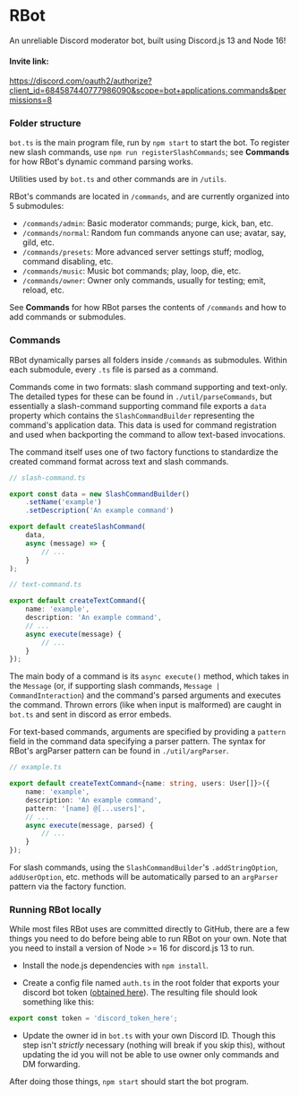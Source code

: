 # RBot
An unreliable Discord moderator bot, built using Discord.js 13 and Node 16!

#### Invite link:
https://discord.com/oauth2/authorize?client_id=684587440777986090&scope=bot+applications.commands&permissions=8

### Folder structure
`bot.ts` is the main program file, run by `npm start` to start the bot. To register new slash commands, use 
`npm run registerSlashCommands`; see **Commands** for how RBot's dynamic command parsing works. 

Utilities used by `bot.ts` and other commands are in `/utils`.

RBot's commands are located in `/commands`, and are currently organized into 5 submodules:
- `/commands/admin`: Basic moderator commands; purge, kick, ban, etc.
- `/commands/normal`: Random fun commands anyone can use; avatar, say, gild, etc.
- `/commands/presets`: More advanced server settings stuff; modlog, command disabling, etc.
- `/commands/music`: Music bot commands; play, loop, die, etc.
- `/commands/owner`: Owner only commands, usually for testing; emit, reload, etc.

See **Commands** for how RBot parses the contents of `/commands` and how to add commands or submodules.

### Commands
RBot dynamically parses all folders inside `/commands` as submodules. Within each submodule, every `.ts` file is parsed
as a command.

Commands come in two formats: slash command supporting and text-only. The detailed types for these can be found in 
`./util/parseCommands`, but essentially a slash-command supporting command file exports a `data` property which contains
the `SlashCommandBuilder` representing the command's application data. This data is used for command registration and 
used when backporting the command to allow text-based invocations.

The command itself uses one of two factory functions to standardize the created command format across text and slash 
commands.
```ts
// slash-command.ts

export const data = new SlashCommandBuilder()
    .setName('example')
    .setDescription('An example command')

export default createSlashCommand(
    data,
    async (message) => {
        // ...
    }
);
```
```ts
// text-command.ts

export default createTextCommand({
    name: 'example',
    description: 'An example command',
    // ...
    async execute(message) {
        // ...
    }
});
```
The main body of a command is its `async execute()` method, which takes in the `Message` (or, if supporting slash commands,
`Message | CommandInteraction`) and the command's parsed arguments and executes the command. Thrown errors (like when 
input is malformed) are caught in `bot.ts` and sent in discord as error embeds.

For text-based commands, arguments are specified by providing a `pattern` field in the command data specifying a parser
pattern. The syntax for RBot's argParser pattern can be found in `./util/argParser`.
```ts
// example.ts

export default createTextCommand<{name: string, users: User[]}>({
    name: 'example',
    description: 'An example command',
    pattern: '[name] @[...users]',
    // ...
    async execute(message, parsed) {
        // ...
    }
});
```
For slash commands, using the `SlashCommandBuilder`'s `.addStringOption`, `addUserOption`, etc. methods will be automatically 
parsed to an `argParser` pattern via the factory function.

### Running RBot locally
While most files RBot uses are committed directly to GitHub, there are a few things you need to do before being able to 
run RBot on your own. Note that you need to install a version of Node >= 16 for discord.js 13 to run.

- Install the node.js dependencies with `npm install`.

- Create a config file named `auth.ts` in the root folder that exports your discord bot token ([obtained here](https://discord.com/developers/applications)). 
  The resulting file should look something like this:
 ```js
 export const token = 'discord_token_here';
 ```
- Update the owner id in `bot.ts` with your own Discord ID. Though this step isn't *strictly* necessary (nothing will break 
  if you skip this), without updating the id you will not be able to use owner only commands and DM forwarding.

After doing those things, `npm start` should start the bot program.
